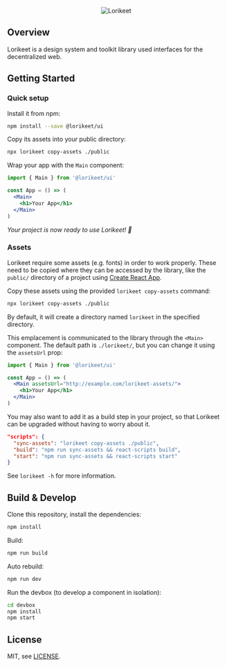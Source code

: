 <p align="center">
  <img alt="Lorikeet" src="https://user-images.githubusercontent.com/36158/54131653-afb8db00-440a-11e9-8ae8-a5ec5cd045b2.png">
</p>

## Overview

Lorikeet is a design system and toolkit library used interfaces for the decentralized web.

## Getting Started

### Quick setup

Install it from npm:

```sh
npm install --save @lorikeet/ui
```

Copy its assets into your public directory:

```sh
npx lorikeet copy-assets ./public
```

Wrap your app with the `Main` component:

```jsx
import { Main } from '@lorikeet/ui'

const App = () => (
  <Main>
    <h1>Your App</h1>
  </Main>
)
```

*Your project is now ready to use Lorikeet! 🦜*

### Assets

Lorikeet require some assets (e.g. fonts) in order to work properly. These need to be copied where they can be accessed by the library, like the `public/` directory of a project using [Create React App](https://github.com/facebookincubator/create-react-app/blob/master/packages/react-scripts/template/README.md#adding-assets-outside-of-the-module-system).

Copy these assets using the provided `lorikeet copy-assets` command:

```sh
npx lorikeet copy-assets ./public
```

By default, it will create a directory named `lorikeet` in the specified directory.

This emplacement is communicated to the library through the `<Main>` component. The default path is `./lorikeet/`, but you can change it using the `assetsUrl` prop:

```jsx
import { Main } from '@lorikeet/ui'

const App = () => (
  <Main assetsUrl="http://example.com/lorikeet-assets/">
    <h1>Your App</h1>
  </Main>
)
```

You may also want to add it as a build step in your project, so that Lorikeet can be upgraded without having to worry about it.

```json
"scripts": {
  "sync-assets": "lorikeet copy-assets ./public",
  "build": "npm run sync-assets && react-scripts build",
  "start": "npm run sync-assets && react-scripts start"
}
```

See `lorikeet -h` for more information.

## Build & Develop

Clone this repository, install the dependencies:

```sh
npm install
```

Build:

```sh
npm run build
```

Auto rebuild:

```sh
npm run dev
```

Run the devbox (to develop a component in isolation):

```sh
cd devbox
npm install
npm start
```

## License

MIT, see [LICENSE](LICENSE).
